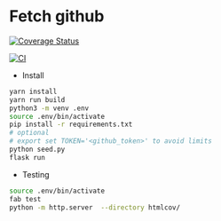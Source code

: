 # Fetch github

[![Coverage Status](https://coveralls.io/repos/github/zodman/github-list/badge.svg)](https://coveralls.io/github/zodman/github-list)

[![CI](https://github.com/zodman/github-list/actions/workflows/ci.yml/badge.svg)](https://github.com/zodman/github-list/actions/workflows/ci.yml)



* Install
```bash
yarn install
yarn run build
python3 -m venv .env
source .env/bin/activate
pip install -r requirements.txt
# optional
# export set TOKEN='<github_token>' to avoid limits
python seed.py 
flask run

```
* Testing
```bash
source .env/bin/activate
fab test
python -m http.server  --directory htmlcov/
```
